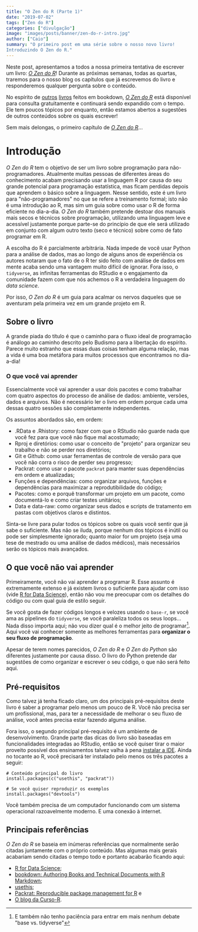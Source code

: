 ```yaml
---
title: "O Zen do R (Parte 1)"
date: "2019-07-02"
tags: ["Zen do R"]
categories: ["divulgação"]
image: "images/posts/banner/zen-do-r-intro.jpg"
author: ["Caio"]
summary: "O primeiro post em uma série sobre o nosso novo livro!
Introduzindo O Zen do R."
---
```


Neste post, apresentamos a todos a nossa primeira tentativa de escrever um
livro: [*O Zen do R*](https://curso-r.github.io/zen-do-r/)! Durante as próximas
semanas, todas as quartas, traremos para o nosso blog os capítulos que já
escrevemos do livro e responderemos qualquer pergunta sobre o conteúdo.

No espírito de [outros](https://r4ds.had.co.nz/) [livros](https://r-pkgs.org/)
feitos em bookdown, [*O Zen do R*](https://curso-r.github.io/zen-do-r/) está
disponível para consulta gratuitamente e continuará sendo expandido com o tempo.
Ele tem poucos tópicos por enquanto, então estamos abertos a sugestões de outros
conteúdos sobre os quais escrever!

Sem mais delongas, o primeiro capítulo de
[*O Zen do R*](https://curso-r.github.io/zen-do-r/)...

# Introdução

*O Zen do R* tem o objetivo de ser um livro sobre programação para
não-programadores. Atualmente muitas pessoas de diferentes áreas do conhecimento
acabam precisando usar a linguagem R por causa do seu grande potencial para
programação estatística, mas ficam perdidas depois que aprendem o básico sobre a
linguagem. Nesse sentido, este é um livro para "não-programadores" no que se
refere a treinamento formal; isto não é uma introdução ao R, mas sim um guia
sobre como usar o R de forma eficiente no dia-a-dia. *O Zen do R* também
pretende destoar dos manuais mais secos e técnicos sobre programação, utilizando
uma linguagem leve e acessível justamente porque parte-se do princípio de que
ele será utilizado em conjunto com algum outro texto (seco e técnico) sobre como
de fato programar em R.

A escolha do R é parcialmente arbitrária. Nada impede de você usar Python para
a análise de dados, mas ao longo de alguns anos de experiência os autores
notaram que o fato de o R ter sido feito com análise de dados em mente acaba
sendo uma vantagem muito difícil de ignorar. Fora isso, o `tidyverse`, as
infinitas ferramentas do RStudio e o engajamento da comunidade fazem com que
nós achemos o R a verdadeira linguagem do *data science*.

Por isso, *O Zen do R* é um guia para acalmar os nervos daqueles que se
aventuram pela primeira vez em um grande projeto em R.

## Sobre o livro

A grande piada do título é que o caminho para o fluxo ideal de programação é
análogo ao caminho descrito pelo Budismo para a libertação do espírito.
Parece muito estranho que essas duas coisas tenham alguma relação, mas a vida
é uma boa metáfora para muitos processos que encontramos no dia-a-dia!

### O que você vai aprender

Essencialmente você vai aprender a usar dois pacotes e como trabalhar com quatro
aspectos do processo de análise de dados: ambiente, versões, dados e arquivos.
Não é necessário ler o livro em ordem porque cada uma dessas quatro sessões são
completamente independentes.

Os assuntos abordados são, em ordem:

- .RData e .Rhistory: como fazer com que o RStudio não guarde nada que você fez
para que você não fique mal acostumado;
- Rproj e diretórios: como usar o conceito de "projeto" para organizar seu
trabalho e não se perder nos diretórios;
- Git e Github: como usar ferramentas de controle de versão para que você
não corra o risco de perder seu progresso;
- Packrat: como usar o pacote `packrat` para manter suas dependências em ordem
e atualizadas;
- Funções e dependências: como organizar arquivos, funções e dependências para
maximizar a reprodutibilidade do código;
- Pacotes: como e porquê transformar um projeto em um pacote, como documentá-lo
e como criar testes unitários;
- Data e data-raw: como organizar seus dados e scripts de tratamento em pastas
com objetivos claros e distintos.

Sinta-se livre para pular todos os tópicos sobre os quais você sentir que já
sabe o suficiente. Mas não se iluda, porque nenhum dos tópicos é inútil ou pode
ser simplesmente ignorado; quanto maior for um projeto (seja uma tese de
mestrado ou uma análise de dados médicos), mais necessários serão os tópicos
mais avançados.

## O que você não vai aprender

Primeiramente, você não vai aprender a programar R. Esse assunto é extremamente
extenso e já existem livros o suficiente para ajudar com isso (vide
[R for Data Science](https://r4ds.had.co.nz/)), então não vou me preocupar
com os detalhes do código ou com qual guia de estilo seguir.

Se você gosta de fazer códigos longos e velozes usando o `base-r`, se você
ama as pipelines do `tidyverse`, se você paraleliza todos os seus loops...
Nada disso importa aqui; não vou dizer qual é o melhor jeito de programar[^1].
Aqui você vai conhecer somente as melhores ferramentas para **organizar o seu
fluxo de programação**.

[^1]: E também não tenho paciência para entrar em mais nenhum debate "base vs. tidyverse"

Apesar de terem nomes parecidos, *O Zen do R* e *O Zen do Python* são diferentes
justamente por causa disso. O livro do Python pretende dar sugestões de como
organizar e escrever o seu código, o que não será feito aqui.

## Pré-requisitos

Como talvez já tenha ficado claro, um dos principais pré-requisitos deste livro
é saber a programar pelo menos um pouco de R. Você não precisa ser um
profissional, mas, para ter a necessidade de melhorar o seu fluxo de análise,
você antes precisa estar fazendo alguma análise.

Fora isso, o segundo principal pré-requisito é um ambiente de desenvolvimento.
Grande parte das dicas do livro são baseadas em funcionalidades integradas ao
RStudio, então se você quiser tirar o maior proveito possível dos ensinamentos
talvez valha à pena
[instalar a IDE](https://www.rstudio.com/products/rstudio/download/). Ainda
no tocante ao R, você precisará ter instalado pelo menos os três pacotes a
seguir:

```{r, eval=FALSE}
# Conteúdo principal do livro
install.packages(c("usethis", "packrat"))

# Se você quiser reproduzir os exemplos
install.packages("devtools")
```

Você também precisa de um computador funcionando com um sistema operacional
razoavelmente moderno. E uma conexão à internet.

## Principais referências

*O Zen do R* se baseia em inúmeras referências que normalmente serão citadas
juntamente com o próprio conteúdo. Mas algumas mais gerais acabariam sendo
citadas o tempo todo e portanto acabarão ficando aqui:

- [R for Data Science](https://r4ds.had.co.nz/);
- [bookdown: Authoring Books and Technical Documents with R Markdown](https://bookdown.org/yihui/bookdown/);
- [usethis](https://usethis.r-lib.org/);
- [Packrat: Reproducible package management for R](https://rstudio.github.io/packrat/) e
- [O blog da Curso-R](https://www.curso-r.com/blog/).
